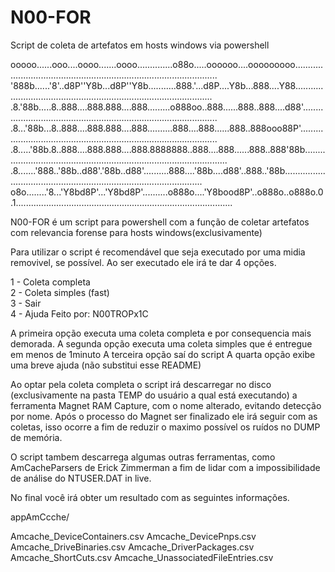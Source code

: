 # N00-FOR
Script de coleta de artefatos em hosts windows via powershell

ooooo......ooo....oooo.......oooo..............o88o.....oooooo....ooooooooo.............................................................................................
'888b......'8'..d8P''Y8b...d8P''Y8b...........888.'...d8P....Y8b...888....Y88...........................................................................................
.8.'88b.....8..888....888.888....888.........o888oo..888......888..888....d88'..........................................................................................
.8...'88b...8..888....888.888....888..........888....888......888..888ooo88P'...........................................................................................
.8.....'88b.8..888....888.888....888.8888888..888....888......888..888'88b..............................................................................................
.8.......'888..'88b..d88'.'88b..d88'..........888....'88b....d88'..888..'88b............................................................................................
o8o........'8...'Y8bd8P'...'Y8bd8P'..........o888o....'Y8bood8P'..o888o..o888o.0.1......................................................................................

N00-FOR é um script para powershell com a função de coletar artefatos com relevancia forense para hosts windows(exclusivamente)

Para utilizar o script é recomendável que seja executado por uma midia removivel, se possível.
Ao ser executado ele irá te dar 4 opções.

  1 - Coleta completa                                                                       
  2 - Coleta simples (fast)                                                                 
  3 - Sair                                                                                  
  4 - Ajuda                                                    Feito por: N00TROPx1C

A primeira opção executa uma coleta completa e por consequencia mais demorada.
A segunda opção executa uma coleta simples que é entregue em menos de 1minuto
A terceira opção saí do script
A quarta opção exibe uma breve ajuda (não substitui esse README)

Ao optar pela coleta completa o script irá descarregar no disco (exclusivamente na pasta TEMP do usuário a qual está executando) a ferramenta Magnet RAM Capture, com o nome alterado, evitando detecção por nome.
Após o processo do Magnet ser finalizado ele irá seguir com as coletas, isso ocorre a fim de reduzir o maximo possível os ruídos no DUMP de memória.

O script tambem descarrega algumas outras ferramentas, como AmCacheParsers de Erick Zimmerman a fim de lidar com a impossibilidade de análise do NTUSER.DAT in live.

No final você irá obter um resultado com as seguintes informações.

appAmCcche/

Amcache_DeviceContainers.csv
Amcache_DevicePnps.csv
Amcache_DriveBinaries.csv
Amcache_DriverPackages.csv
Amcache_ShortCuts.csv
Amcache_UnassociatedFileEntries.csv














